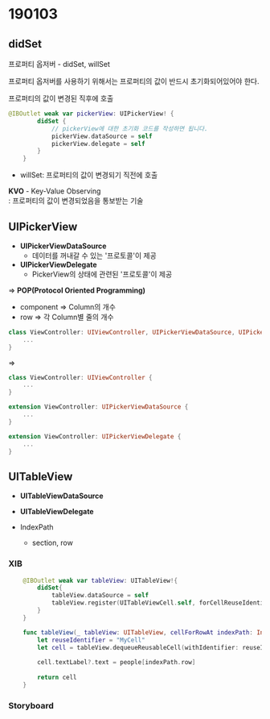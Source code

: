 # 190103

## didSet

프로퍼티 옵저버 - didSet, willSet

프로퍼티 옵저버를 사용하기 위해서는 프로퍼티의 값이 반드시 초기화되어있어야 한다.

프로퍼티의 값이 변경된 직후에 호출

```swift
@IBOutlet weak var pickerView: UIPickerView! {
        didSet {
            // pickerView에 대한 초기화 코드를 작성하면 됩니다.
            pickerView.dataSource = self
            pickerView.delegate = self
        }
    }
```


- willSet: 프로퍼티의 값이 변경되기 직전에 호출


**KVO** - Key-Value Observing  
: 프로퍼티의 값이 변경되었음을 통보받는 기술

## UIPickerView

- **UIPickerViewDataSource**
    - 데이터를 꺼내갈 수 있는 '프로토콜'이 제공
- **UIPickerViewDelegate**
    - PickerView의 상태에 관련된 '프로토콜'이 제공

=> **POP(Protocol Oriented Programming)**

- component => Column의 개수
- row       => 각 Column별 줄의 개수


```swift
class ViewController: UIViewController, UIPickerViewDataSource, UIPickerViewDelegate {
    ...
}
```
=>

```swift
class ViewController: UIViewController {
    ...
}

extension ViewController: UIPickerViewDataSource {
    ...
}

extension ViewController: UIPickerViewDelegate {
    ...
}
```

## UITableView

- **UITableViewDataSource**
- **UITableViewDelegate**

- IndexPath
    - section,  row


### XIB

```swift
    @IBOutlet weak var tableView: UITableView!{
        didSet{
            tableView.dataSource = self
            tableView.register(UITableViewCell.self, forCellReuseIdentifier: "MyCell")
        }
    }
```

```swift
    func tableView(_ tableView: UITableView, cellForRowAt indexPath: IndexPath) -> UITableViewCell {
        let reuseIdentifier = "MyCell"
        let cell = tableView.dequeueReusableCell(withIdentifier: reuseIdentifier, for: indexPath)
        
        cell.textLabel?.text = people[indexPath.row]
        
        return cell
    }
```
### Storyboard